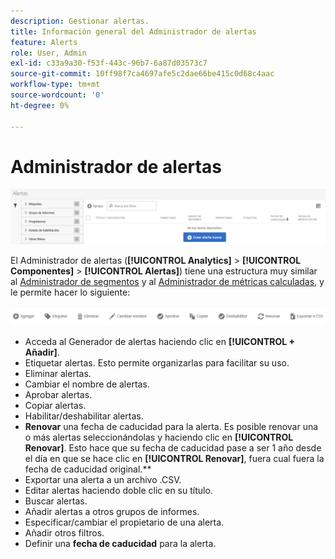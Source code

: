 ```yaml
---
description: Gestionar alertas.
title: Información general del Administrador de alertas
feature: Alerts
role: User, Admin
exl-id: c33a9a30-f53f-443c-96b7-6a87d03573c7
source-git-commit: 10ff98f7ca4697afe5c2dae66be415c0d68c4aac
workflow-type: tm+mt
source-wordcount: '0'
ht-degree: 0%

---
```


# Administrador de alertas

![](assets/alert-manager.png)

El Administrador de alertas (**[!UICONTROL Analytics]** > **[!UICONTROL Componentes]** > **[!UICONTROL Alertas]**) tiene una estructura muy similar al [Administrador de segmentos](https://experienceleague.adobe.com/docs/analytics/components/segmentation/segmentation-workflow/seg-manage.html?lang=es) y al [Administrador de métricas calculadas](https://experienceleague.adobe.com/docs/analytics/components/calculated-metrics/calcmetric-workflow/cm-manager.html?lang=es), y le permite hacer lo siguiente:

![](assets/alert-manager-tasks.png)

* Acceda al Generador de alertas haciendo clic en **[!UICONTROL + Añadir]**.
* Etiquetar alertas. Esto permite organizarlas para facilitar su uso.
* Eliminar alertas.
* Cambiar el nombre de alertas.
* Aprobar alertas.
* Copiar alertas.
* Habilitar/deshabilitar alertas.
* **Renovar** una fecha de caducidad para la alerta. Es posible renovar una o más alertas seleccionándolas y haciendo clic en **[!UICONTROL Renovar]**. Esto hace que su fecha de caducidad pase a ser 1 año desde el día en que se hace clic en **[!UICONTROL Renovar]**, fuera cual fuera la fecha de caducidad original.**
* Exportar una alerta a un archivo .CSV.
* Editar alertas haciendo doble clic en su título.
* Buscar alertas.
* Añadir alertas a otros grupos de informes.
* Especificar/cambiar el propietario de una alerta.
* Añadir otros filtros.
* Definir una **fecha de caducidad** para la alerta.
